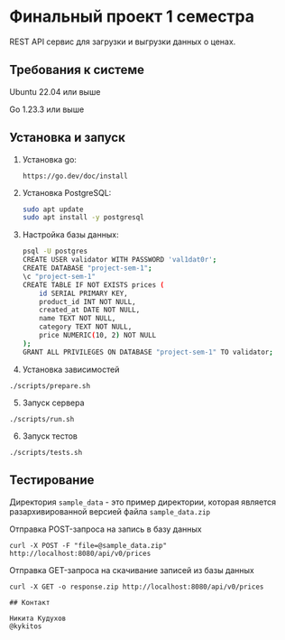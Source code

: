 # Финальный проект 1 семестра

REST API сервис для загрузки и выгрузки данных о ценах.

## Требования к системе

Ubuntu 22.04 или выше

Go 1.23.3 или выше

## Установка и запуск

1. Установка go:
    ```
    https://go.dev/doc/install
    ```

2. Установка PostgreSQL:
    ```bash
    sudo apt update
    sudo apt install -y postgresql
    ```

3. Настройка базы данных:
    ```bash
    psql -U postgres
    CREATE USER validator WITH PASSWORD 'val1dat0r';
    CREATE DATABASE "project-sem-1";
    \c "project-sem-1"
    CREATE TABLE IF NOT EXISTS prices (
        id SERIAL PRIMARY KEY,
        product_id INT NOT NULL,
        created_at DATE NOT NULL,
        name TEXT NOT NULL,
        category TEXT NOT NULL,
        price NUMERIC(10, 2) NOT NULL
    );
    GRANT ALL PRIVILEGES ON DATABASE "project-sem-1" TO validator;
    ```

4. Установка зависимостей
```
./scripts/prepare.sh
```

5. Запуск сервера
```
./scripts/run.sh
```

6. Запуск тестов
```
./scripts/tests.sh
```

## Тестирование

Директория `sample_data` - это пример директории, которая является разархивированной версией файла `sample_data.zip`

Отправка POST-запроса на запись в базу данных
```
curl -X POST -F "file=@sample_data.zip" http://localhost:8080/api/v0/prices
```
Отправка GET-запроса на скачивание записей из базы данных
```
curl -X GET -o response.zip http://localhost:8080/api/v0/prices

## Контакт

Никита Кудухов
@kykitos
